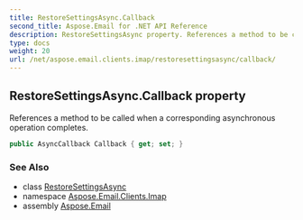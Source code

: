 ```yaml
---
title: RestoreSettingsAsync.Callback
second_title: Aspose.Email for .NET API Reference
description: RestoreSettingsAsync property. References a method to be called when a corresponding asynchronous operation completes
type: docs
weight: 20
url: /net/aspose.email.clients.imap/restoresettingsasync/callback/
---
```

## RestoreSettingsAsync.Callback property

References a method to be called when a corresponding asynchronous operation completes.

```csharp
public AsyncCallback Callback { get; set; }
```

### See Also

* class [RestoreSettingsAsync](../)
* namespace [Aspose.Email.Clients.Imap](../../restoresettingsasync/)
* assembly [Aspose.Email](../../../)


